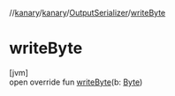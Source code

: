 //[kanary](../../../index.md)/[kanary](../index.md)/[OutputSerializer](index.md)/[writeByte](write-byte.md)

# writeByte

[jvm]\
open override fun [writeByte](write-byte.md)(b: [Byte](https://kotlinlang.org/api/latest/jvm/stdlib/kotlin/-byte/index.html))
